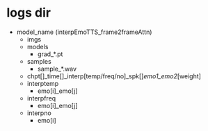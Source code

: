 # logs dir
- model_name (interpEmoTTS_frame2frameAttn)
  - imgs
  - models
    - grad_*.pt
  - samples
    - sample_*.wav
  - chpt[]_time[]_interp[temp/freq/no]_spk[]_emo1_emo2_[weight]
  - interptemp
    - emo[i]_emo[j]
  - interpfreq
    - emo[i]_emo[j]
  - interpno
    - emo[i]